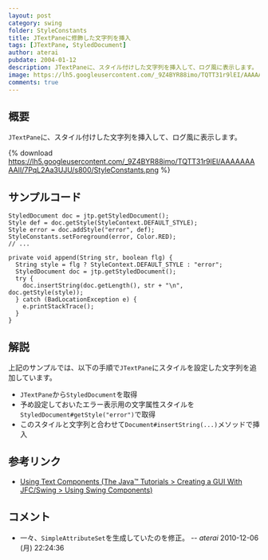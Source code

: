 ```yaml
---
layout: post
category: swing
folder: StyleConstants
title: JTextPaneに修飾した文字列を挿入
tags: [JTextPane, StyledDocument]
author: aterai
pubdate: 2004-01-12
description: JTextPaneに、スタイル付けした文字列を挿入して、ログ風に表示します。
image: https://lh5.googleusercontent.com/_9Z4BYR88imo/TQTT31r9lEI/AAAAAAAAAlI/7PqL2Aa3UJU/s800/StyleConstants.png
comments: true
---
```

## 概要
`JTextPane`に、スタイル付けした文字列を挿入して、ログ風に表示します。

{% download https://lh5.googleusercontent.com/_9Z4BYR88imo/TQTT31r9lEI/AAAAAAAAAlI/7PqL2Aa3UJU/s800/StyleConstants.png %}

## サンプルコード
<pre class="prettyprint"><code>StyledDocument doc = jtp.getStyledDocument();
Style def = doc.getStyle(StyleContext.DEFAULT_STYLE);
Style error = doc.addStyle("error", def);
StyleConstants.setForeground(error, Color.RED);
// ...

private void append(String str, boolean flg) {
  String style = flg ? StyleContext.DEFAULT_STYLE : "error";
  StyledDocument doc = jtp.getStyledDocument();
  try {
    doc.insertString(doc.getLength(), str + "\n", doc.getStyle(style));
  } catch (BadLocationException e) {
    e.printStackTrace();
  }
}
</code></pre>

## 解説
上記のサンプルでは、以下の手順で`JTextPane`にスタイルを設定した文字列を追加しています。

- `JTextPane`から`StyledDocument`を取得
- 予め設定しておいたエラー表示用の文字属性スタイルを`StyledDocument#getStyle("error")`で取得
- このスタイルと文字列と合わせて`Document#insertString(...)`メソッドで挿入

<!-- dummy comment line for breaking list -->

## 参考リンク
- [Using Text Components (The Java™ Tutorials > Creating a GUI With JFC/Swing > Using Swing Components)](https://docs.oracle.com/javase/tutorial/uiswing/components/text.html)

<!-- dummy comment line for breaking list -->

## コメント
- 一々、`SimpleAttributeSet`を生成していたのを修正。 -- *aterai* 2010-12-06 (月) 22:24:36

<!-- dummy comment line for breaking list -->
